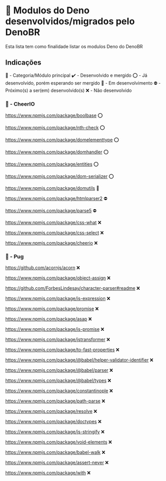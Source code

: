 # 🦕 Modulos do Deno desenvolvidos/migrados pelo DenoBR
Esta lista tem como finalidade listar os modulos Deno do DenoBR

## Indicações
🔰 - Categoria/Módulo principal
✔️ - Desenvolvido e mergido
⭕ - Já desenvolvido, porém esperando ser mergido
🔄 - Em desenvolvimento
⛔ - Próximo(s) a ser(em) desenvolvido(s)
❌ - Não desenvolvido

### 🔰 - CheerIO
https://www.npmjs.com/package/boolbase ⭕

https://www.npmjs.com/package/nth-check ⭕

https://www.npmjs.com/package/domelementtype ⭕

https://www.npmjs.com/package/domhandler ⭕

https://www.npmjs.com/package/entities  ⭕

https://www.npmjs.com/package/dom-serializer ⭕

https://www.npmjs.com/package/domutils 🔄

https://www.npmjs.com/package/htmlparser2 ⛔

https://www.npmjs.com/package/parse5 ⛔

https://www.npmjs.com/package/css-what ❌

https://www.npmjs.com/package/css-select ❌

https://www.npmjs.com/package/cheerio ❌


### 🔰 - Pug
https://github.com/acornjs/acorn ❌

https://www.npmjs.com/package/object-assign ❌

https://github.com/ForbesLindesay/character-parser#readme ❌

https://www.npmjs.com/package/is-expression ❌

https://www.npmjs.com/package/promise ❌

https://www.npmjs.com/package/asap ❌

https://www.npmjs.com/package/is-promise ❌

https://www.npmjs.com/package/jstransformer ❌

https://www.npmjs.com/package/to-fast-properties ❌

https://www.npmjs.com/package/@babel/helper-validator-identifier ❌

https://www.npmjs.com/package/@babel/parser ❌

https://www.npmjs.com/package/@babel/types ❌

https://www.npmjs.com/package/constantinople ❌

https://www.npmjs.com/package/path-parse ❌

https://www.npmjs.com/package/resolve ❌

https://www.npmjs.com/package/doctypes ❌

https://www.npmjs.com/package/js-stringify ❌

https://www.npmjs.com/package/void-elements ❌

https://www.npmjs.com/package/babel-walk ❌

https://www.npmjs.com/package/assert-never ❌

https://www.npmjs.com/package/with ❌

